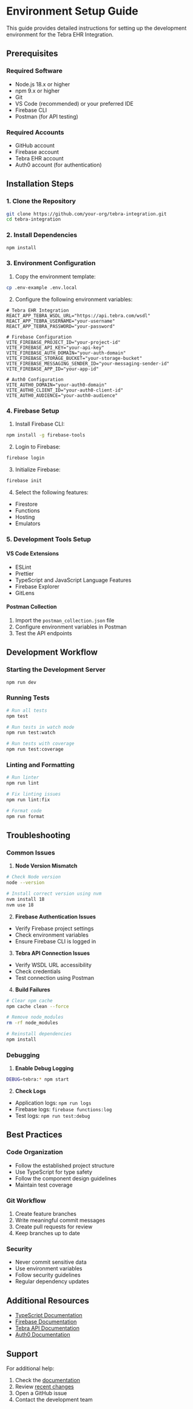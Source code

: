# Environment Setup Guide

This guide provides detailed instructions for setting up the development environment for the Tebra EHR Integration.

## Prerequisites

### Required Software

- Node.js 18.x or higher
- npm 9.x or higher
- Git
- VS Code (recommended) or your preferred IDE
- Firebase CLI
- Postman (for API testing)

### Required Accounts

- GitHub account
- Firebase account
- Tebra EHR account
- Auth0 account (for authentication)

## Installation Steps

### 1. Clone the Repository

```bash
git clone https://github.com/your-org/tebra-integration.git
cd tebra-integration
```

### 2. Install Dependencies

```bash
npm install
```

### 3. Environment Configuration

1. Copy the environment template:

```bash
cp .env-example .env.local
```

2. Configure the following environment variables:

```env
# Tebra EHR Integration
REACT_APP_TEBRA_WSDL_URL="https://api.tebra.com/wsdl"
REACT_APP_TEBRA_USERNAME="your-username"
REACT_APP_TEBRA_PASSWORD="your-password"

# Firebase Configuration
VITE_FIREBASE_PROJECT_ID="your-project-id"
VITE_FIREBASE_API_KEY="your-api-key"
VITE_FIREBASE_AUTH_DOMAIN="your-auth-domain"
VITE_FIREBASE_STORAGE_BUCKET="your-storage-bucket"
VITE_FIREBASE_MESSAGING_SENDER_ID="your-messaging-sender-id"
VITE_FIREBASE_APP_ID="your-app-id"

# Auth0 Configuration
VITE_AUTH0_DOMAIN="your-auth0-domain"
VITE_AUTH0_CLIENT_ID="your-auth0-client-id"
VITE_AUTH0_AUDIENCE="your-auth0-audience"
```

### 4. Firebase Setup

1. Install Firebase CLI:

```bash
npm install -g firebase-tools
```

2. Login to Firebase:

```bash
firebase login
```

3. Initialize Firebase:

```bash
firebase init
```

4. Select the following features:

- Firestore
- Functions
- Hosting
- Emulators

### 5. Development Tools Setup

#### VS Code Extensions

- ESLint
- Prettier
- TypeScript and JavaScript Language Features
- Firebase Explorer
- GitLens

#### Postman Collection

1. Import the `postman_collection.json` file
2. Configure environment variables in Postman
3. Test the API endpoints

## Development Workflow

### Starting the Development Server

```bash
npm run dev
```

### Running Tests

```bash
# Run all tests
npm test

# Run tests in watch mode
npm run test:watch

# Run tests with coverage
npm run test:coverage
```

### Linting and Formatting

```bash
# Run linter
npm run lint

# Fix linting issues
npm run lint:fix

# Format code
npm run format
```

## Troubleshooting

### Common Issues

1. **Node Version Mismatch**

```bash
# Check Node version
node --version

# Install correct version using nvm
nvm install 18
nvm use 18
```

2. **Firebase Authentication Issues**

- Verify Firebase project settings
- Check environment variables
- Ensure Firebase CLI is logged in

3. **Tebra API Connection Issues**

- Verify WSDL URL accessibility
- Check credentials
- Test connection using Postman

4. **Build Failures**

```bash
# Clear npm cache
npm cache clean --force

# Remove node_modules
rm -rf node_modules

# Reinstall dependencies
npm install
```

### Debugging

1. **Enable Debug Logging**

```bash
DEBUG=tebra:* npm start
```

2. **Check Logs**

- Application logs: `npm run logs`
- Firebase logs: `firebase functions:log`
- Test logs: `npm run test:debug`

## Best Practices

### Code Organization

- Follow the established project structure
- Use TypeScript for type safety
- Follow the component design guidelines
- Maintain test coverage

### Git Workflow

1. Create feature branches
2. Write meaningful commit messages
3. Create pull requests for review
4. Keep branches up to date

### Security

- Never commit sensitive data
- Use environment variables
- Follow security guidelines
- Regular dependency updates

## Additional Resources

- [TypeScript Documentation](https://www.typescriptlang.org/docs)
- [Firebase Documentation](https://firebase.google.com/docs)
- [Tebra API Documentation](https://api.tebra.com/docs)
- [Auth0 Documentation](https://auth0.com/docs)

## Support

For additional help:

1. Check the [documentation](docs/overview.md)
2. Review [recent changes](CHANGES_SUMMARY.md)
3. Open a GitHub issue
4. Contact the development team
